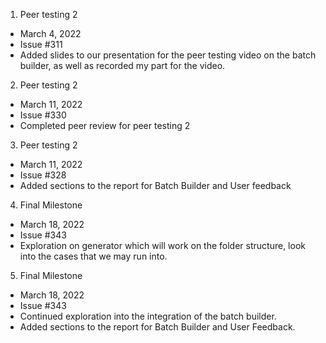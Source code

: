 1. Peer testing 2
- March 4, 2022
- Issue #311
- Added slides to our presentation for the peer testing video on the batch builder, as well as recorded my part for the video.

2. Peer testing 2
- March 11, 2022
- Issue #330
- Completed peer review for peer testing 2

3. Peer testing 2
- March 11, 2022
- Issue #328
- Added sections to the report for Batch Builder and User feedback

4. Final Milestone 
- March 18, 2022
- Issue #343
- Exploration on generator which will work on the folder structure, look into the cases that we may run into. 


5. Final Milestone 
- March 18, 2022
- Issue #343
- Continued exploration into the integration of the batch builder.
- Added sections to the report for Batch Builder and User Feedback.


